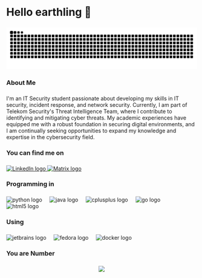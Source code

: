 <br clear="both">

<h1 align="left">Hello earthling 👋</h1>

###

<img src="https://raw.githubusercontent.com/teismar/teismar/output/snake.svg" alt="Snake animation" />

###

<h3 align="left">About Me</h3>

###

<p align="left">
  I'm an IT Security student passionate about developing my skills in IT security, incident response, and network security. Currently, I am part of Telekom Security's Threat Intelligence Team, where I contribute to identifying and mitigating cyber threats. My academic experiences have equipped me with a robust foundation in securing digital environments, and I am continually seeking opportunities to expand my knowledge and expertise in the cybersecurity field.
</p>

###

<h3 align="left">You can find me on</h3>

###

<div align="left">
  <a href="https://www.linkedin.com/in/timeismar">
    <img src="https://raw.githubusercontent.com/maurodesouza/profile-readme-generator/master/src/assets/icons/social/linkedin/default.svg" width="52" height="40" alt="LinkedIn logo" />
  </a>
  <a href="https://matrix.to/#/@senfy:matrix.org">
    <img src="https://raw.githubusercontent.com/maurodesouza/profile-readme-generator/master/src/assets/icons/social/matrix/default.svg" width="52" height="40" alt="Matrix logo" />
  </a>
</div>


###

<h3 align="left">Programming in</h3>

###

<div align="left">
  <img src="https://cdn.jsdelivr.net/gh/devicons/devicon/icons/python/python-original.svg" height="40" alt="python logo"  />
  <img width="12" />
  <img src="https://cdn.jsdelivr.net/gh/devicons/devicon/icons/java/java-original.svg" height="40" alt="java logo"  />
  <img width="12" />
  <img src="https://cdn.jsdelivr.net/gh/devicons/devicon/icons/cplusplus/cplusplus-original.svg" height="40" alt="cplusplus logo"  />
  <img width="12" />
  <img src="https://cdn.jsdelivr.net/gh/devicons/devicon/icons/go/go-original.svg" height="40" alt="go logo"  />
  <img width="12" />
  <img src="https://cdn.jsdelivr.net/gh/devicons/devicon/icons/html5/html5-original.svg" height="40" alt="html5 logo"  />
</div>

###

<h3 align="left">Using</h3>

###

<div align="left">
  <img src="https://cdn.jsdelivr.net/gh/devicons/devicon/icons/jetbrains/jetbrains-original.svg" height="40" alt="jetbrains logo"  />
  <img width="12" />
  <img src="https://cdn.jsdelivr.net/gh/devicons/devicon/icons/fedora/fedora-original.svg" height="40" alt="fedora logo"  />
  <img width="12" />
  <img src="https://cdn.jsdelivr.net/gh/devicons/devicon/icons/docker/docker-original.svg" height="40" alt="docker logo"  />
</div>

###

<h3 align="left">You are Number</h3>

###

<div align="center">
  <img src="https://profile-counter.glitch.me/teismar/count.svg?"  />
</div>

###
